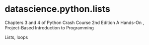 # datascience.python.lists

Chapters 3 and 4 of Python Crash Course 2nd Edition A Hands-On , Project-Based Introduction to Programming

Lists, loops
